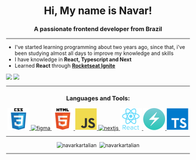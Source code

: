 <h1 align="center">Hi, My name is Navar!</h1>
<h3 align="center">A passionate frontend developer from Brazil</h3>

---- 

- I've started learning programming about two years ago, since that, i've been studying almost all days to improve my knowledge and skills
- I have knowledge in **React, Typescript and Next**
- Learned **React** through <a href="https://www.rocketseat.com.br/ignite">**Rocketseat Ignite**</a>

<a href="https://passport.rocketseat.com.br/react-js/navar-kartalian-07924" target="_blank"><img src="https://img.shields.io/badge/Ignite-Passport-brightgreen?style=for-the-badge&logo=React" /></a>
<a href="https://www.linkedin.com/in/navar-kartalian-784637206/" target="_blank"><img src="https://img.shields.io/badge/Linkedin-Navar%20Kartalian-blue?style=for-the-badge&logo=linkedin" /></a>

---- 

<h3 align="center">Languages and Tools:</h3>
<p align="center"> <a href="https://www.w3schools.com/css/" target="_blank"> <img src="https://raw.githubusercontent.com/devicons/devicon/master/icons/css3/css3-original-wordmark.svg" alt="css3" width="60" height="60"/> </a> <a href="https://www.figma.com/" target="_blank"> <img src="https://www.vectorlogo.zone/logos/figma/figma-icon.svg" alt="figma" width="60" height="60"/> </a> <a href="https://www.w3.org/html/" target="_blank"> <img src="https://raw.githubusercontent.com/devicons/devicon/master/icons/html5/html5-original-wordmark.svg" alt="html5" width="60" height="60"/> </a> <a href="https://developer.mozilla.org/en-US/docs/Web/JavaScript" target="_blank"> <img src="https://raw.githubusercontent.com/devicons/devicon/master/icons/javascript/javascript-original.svg" alt="javascript" width="60" height="60"/> </a> <a href="https://nextjs.org/" target="_blank"> <img src="https://cdn.worldvectorlogo.com/logos/nextjs-3.svg" alt="nextjs" width="60" height="60"/> </a> <a href="https://reactjs.org/" target="_blank"> <img src="https://raw.githubusercontent.com/devicons/devicon/master/icons/react/react-original-wordmark.svg" alt="react" width="60" height="60"/> </a> <a href="https://chakra-ui.com/" target="_blank"> <img src="https://raw.githubusercontent.com/chakra-ui/chakra-ui/main/logo/logomark-colored.svg" alt="sass" width="60" height="60"/> </a> <a href="https://www.typescriptlang.org/" target="_blank"> <img src="https://raw.githubusercontent.com/devicons/devicon/master/icons/typescript/typescript-original.svg" alt="typescript" width="60" height="60"/> </a> </p>

---- 
<p align='center'>
<sapn><img align="center" src="https://github-readme-stats.vercel.app/api/top-langs?username=navarkartalian&show_icons=true&locale=en&layout=compact&theme=tokyonight" alt="navarkartalian" /></span>
<span>&nbsp;<img align="center" src="https://github-readme-stats.vercel.app/api?username=navarkartalian&show_icons=true&locale=en&theme=tokyonight" alt="navarkartalian" /></span>
</p>

----
